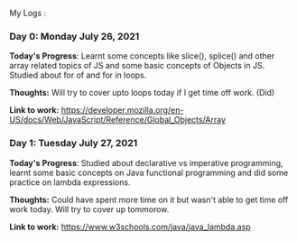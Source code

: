 My Logs :

### Day 0: Monday July 26, 2021 

**Today's Progress**: Learnt some concepts like slice(), splice() and other array related topics of JS and some basic concepts of Objects in JS. Studied about for of and for in loops.

**Thoughts:** Will try to cover upto loops today if I get time off work. (Did)

**Link to work:**  https://developer.mozilla.org/en-US/docs/Web/JavaScript/Reference/Global_Objects/Array

### Day 1: Tuesday July 27, 2021

**Today's Progress**: Studied about declarative vs imperative programming, learnt some basic concepts on Java functional programming and did some practice on lambda expressions.

**Thoughts:** Could have spent more time on it but wasn't able to get time off work today. Will try to cover up tommorow. 

**Link to work:**  https://www.w3schools.com/java/java_lambda.asp




